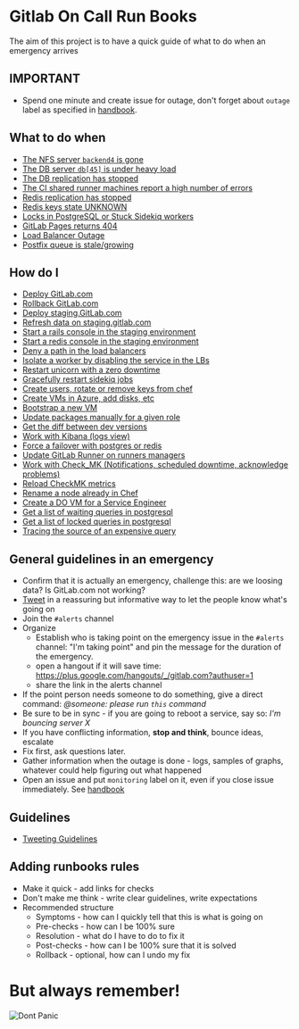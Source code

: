# Gitlab On Call Run Books

The aim of this project is to have a quick guide of what to do when an emergency arrives


## IMPORTANT

* Spend one minute and create issue for outage, don't forget about `outage` label as specified in [handbook](https://about.gitlab.com/handbook/infrastructure/).


## What to do when

* [The NFS server `backend4` is gone](troubleshooting/nfs-server.md)
* [The DB server `db[45]` is under heavy load](troubleshooting/postgresql_heavy_load.md)
* [The DB replication has stopped](troubleshooting/postgresql_replication.md)
* [The CI shared runner machines report a high number of errors](troubleshooting/ci_runners.md)
* [Redis replication has stopped](troubleshooting/redis_replication.md)
* [Redis keys state UNKNOWN](troubleshooting/redis_running_out_of_keys.md)
* [Locks in PostgreSQL or Stuck Sidekiq workers](troubleshooting/postgresql_locks.md)
* [GitLab Pages returns 404](troubleshooting/gitlab-pages.md)
* [Load Balancer Outage](troubleshooting/load-balancer-outage.md)
* [Postfix queue is stale/growing](troubleshooting/postfix_queue.md)

## How do I

* [Deploy GitLab.com](https://dev.gitlab.org/cookbooks/chef-repo/blob/master/doc/deploying.md)
* [Rollback GitLab.com](https://dev.gitlab.org/cookbooks/chef-repo/blob/master/doc/deploying.md#rolling-back-gitlabcom)
* [Deploy staging.GitLab.com](https://dev.gitlab.org/cookbooks/chef-repo/blob/master/doc/staging.md)
* [Refresh data on staging.gitlab.com](https://dev.gitlab.org/cookbooks/chef-repo/blob/master/doc/staging.md)
* [Start a rails console in the staging environment](howto/staging-environment.md#run-a-rails-console-in-staging-environment)
* [Start a redis console in the staging environment](howto/staging-environment.md#run-a-redis-console-in-staging-environment)
* [Deny a path in the load balancers](howto/block-things-in-haproxy.md#deny-a-path-with-the-delete-http-method)
* [Isolate a worker by disabling the service in the LBs](howto/block-things-in-haproxy.md#disable-a-whole-service-in-a-load-balancer)
* [Restart unicorn with a zero downtime](howto/manage-workers.md#restart-unicorn-with-a-zero-downtime)
* [Gracefully restart sidekiq jobs](howto/manage-workers.md#gracefully-restart-sidekiq-jobs)
* [Create users, rotate or remove keys from chef](howto/manage-chef.md)
* [Create VMs in Azure, add disks, etc](https://dev.gitlab.org/cookbooks/chef-repo/blob/master/doc/azure.md#managing-vms-in-azure)
* [Bootstrap a new VM](https://dev.gitlab.org/cookbooks/chef-repo/blob/master/doc/new-vps.md)
* [Update packages manually for a given role](howto/manage-workers.md#update-packages-fleet-wide)
* [Get the diff between dev versions](howto/dev-environment.md#figure-out-the-diff-of-deployed-versions)
* [Work with Kibana (logs view)](howto/kibana.md)
* [Force a failover with postgres or redis](howto/manage-pacemaker.md#force-a-failover)
* [Update GitLab Runner on runners managers](howto/update-gitlab-runner-on-managers.md)
* [Work with Check_MK (Notifications, scheduled downtime, acknowledge problems)](howto/manage-checkmk.md)
* [Reload CheckMK metrics](howto/manage-checkmk.md#reload_host_metrics)
* [Rename a node already in Chef](howto/rename-nodes.md)
* [Create a DO VM for a Service Engineer](howto/create-do-vm-for-service-engineer.md)
* [Get a list of waiting queries in postgresql](howto/postgresql.md#get-a-list-of-queries-that-are-waiting)
* [Get a list of locked queries in postgresql](howto/postgresql.md#get-a-list-of-locked-queries-with-the-query-that-is-blocking-it)
* [Tracing the source of an expensive query](howto/tracing-app-db-queries.md)

## General guidelines in an emergency

* Confirm that it is actually an emergency, challenge this: are we loosing data? Is GitLab.com not working?
* [Tweet](howto/tweeting-guidelines.md) in a reassuring but informative way to let the people know what's going on
* Join the `#alerts` channel
* Organize
  * Establish who is taking point on the emergency issue in the `#alerts` channel: "I'm taking point" and pin the message for the duration of the emergency.
  * open a hangout if it will save time: https://plus.google.com/hangouts/_/gitlab.com?authuser=1
  * share the link in the alerts channel
* If the point person needs someone to do something, give a direct command: _@someone: please run `this` command_
* Be sure to be in sync - if you are going to reboot a service, say so: _I'm bouncing server X_
* If you have conflicting information, **stop and think**, bounce ideas, escalate
* Fix first, ask questions later.
* Gather information when the outage is done - logs, samples of graphs, whatever could help figuring out what happened
* Open an issue and put `monitoring` label on it, even if you close issue immediately. See [handbook](https://about.gitlab.com/handbook/infrastructure/)

## Guidelines

* [Tweeting Guidelines](howto/tweeting-guidelines.md)

## Adding runbooks rules

* Make it quick - add links for checks
* Don't make me think - write clear guidelines, write expectations
* Recommended structure
  * Symptoms - how can I quickly tell that this is what is going on
  * Pre-checks - how can I be 100% sure
  * Resolution - what do I have to do to fix it
  * Post-checks - how can I be 100% sure that it is solved
  * Rollback - optional, how can I undo my fix


# But always remember!

![Dont Panic](img/dont_panic_towel.jpg)

